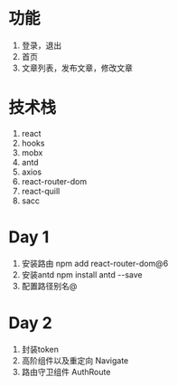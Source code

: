 # 功能
1. 登录，退出
2. 首页
3. 文章列表，发布文章，修改文章

# 技术栈
1. react
2. hooks
3. mobx
4. antd
5. axios
6. react-router-dom
7. react-quill
8. sacc

# Day 1
1. 安装路由 npm add react-router-dom@6
2. 安装antd npm install antd --save
3. 配置路径别名@

# Day 2
1. 封装token
2. 高阶组件以及重定向 Navigate
3. 路由守卫组件 AuthRoute
